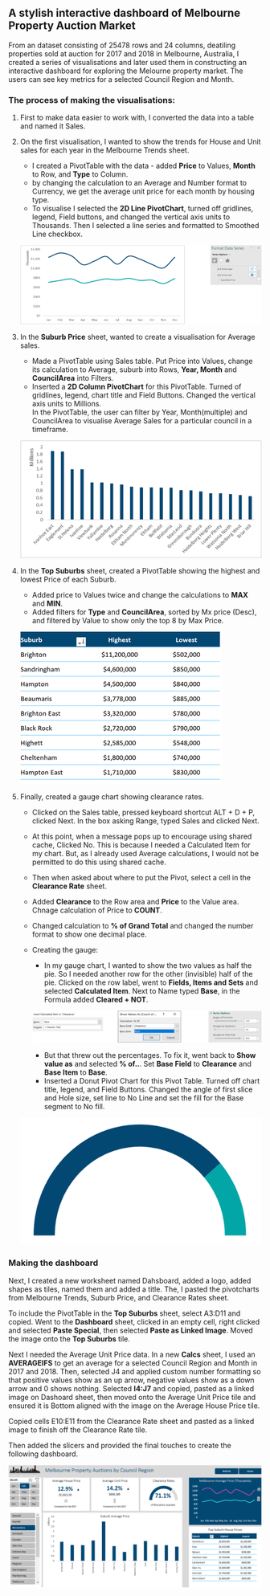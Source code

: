## A stylish interactive dashboard of Melbourne Property Auction Market

From an dataset consisting of 25478 rows and 24 columns, deatiling properties sold at auction for 2017 and 2018 in Melbourne, Australia, I created a series of visualisations and later used them in constructing an interactive dashboard for exploring the Melourne property market. The users can see key metrics for a selected Council Region and Month.   

### The process of making the visualisations: 
1. First to make data easier to work with, I converted the data into a table and named it Sales. 
2. On the first visualisation, I wanted to show the trends for House and Unit sales for each year in the Melbourne Trends sheet.  
    * I created a PivotTable with the data - added **Price** to Values, **Month** to Row, and **Type** to Column.  
    * by changing the calculation to an Average and Number format to Currency, we get the average unit price for each month by housing type. 
    * To visualise I selected the **2D Line PivotChart**, turned off gridlines, legend, Field buttons, and changed the vertical axis units to Thousands. Then I selected a line series and formatted to Smoothed Line checkbox. 

    ![trend-and-process](screenshots/trend-and-process.png)

3. In the **Suburb Price** sheet, wanted to create a visualisation for Average sales.
    * Made a PivotTable using Sales table. Put Price into Values, change its calculation to Average, suburb into Rows, **Year, Month** and **CouncilArea** into Filters. 
    * Inserted a **2D Column PivotChart** for this PivotTable. Turned of gridlines, legend, chart title and Field Buttons. Changed the vertical axis units to Millions.  
    In the PivotTable, the user can filter by Year, Month(multiple) and CouncilArea to visualise Average Sales for a particular council in a timeframe.

    ![avg-sales-price-by-suburb](screenshots/avg-sales-price-by-suburb.png)

4. In the **Top Suburbs** sheet, created a PivotTable showing the highest and lowest Price of each Suburb. 
    * Added price to Values twice and change the calculations to **MAX** and **MIN**.
    * Added filters for **Type** and **CouncilArea**, sorted by Mx price (Desc), and filtered by Value to show only the top 8 by Max Price.  

    ![high-low-suburb-price](screenshots/high-low-suburb.png)

5. Finally, created a gauge chart showing clearance rates.  
    * Clicked on the Sales table, pressed keyboard shortcut ALT + D + P, clicked Next. In the box asking Range, typed Sales and clicked Next. 
    * At this point, when a message pops up to encourage using shared cache, Clicked No. This is because I needed a Calculated Item for my chart. But, as I already used Average calculations, I would not be permitted to do this using shared cache. 
    * Then when asked about where to put the Pivot, select a cell in the **Clearance Rate** sheet.  
    * Added **Clearance** to the Row area and **Price** to the Value area. Chnage calculation of Price to **COUNT**. 
    * Changed calculation to **% of Grand Total** and changed the number format to show one decimal place. 
    * Creating the gauge:
        * In my gauge chart, I wanted to show the two values as half the pie. So I needed another row for the other (invisible) half of the pie. Clicked on the row label, went to **Fields, Items and Sets** and selected **Calculated Item**. Next to Name typed **Base**, in the Formula added **Cleared + NOT**. 

        ![gauge-process](screenshots/gauge-process.png)

        * But that threw out the percentages. To fix it, went back to **Show value as** and selected **% of..**. Set **Base Field** to **Clearance** and **Base Item** to **Base**. 
        * Inserted a Donut Pivot Chart for this Pivot Table. Turned off chart title, legend, and Field Buttons. Changed the angle of first slice and Hole size, set line to No Line and set the fill for the Base segment to No fill. 

    ![gauge](screenshots/gauge.png)

### Making the dashboard

Next, I created a new worksheet named Dahsboard, added a logo, added shapes as tiles, named them and added a title. The, I pasted the pivotcharts from Melbourne Trends, Suburb Price, and Clearance Rates sheet. 

To include the PivotTable in the **Top Suburbs** sheet, select A3:D11 and copied. Went to the **Dashboard** sheet, clicked in an empty cell, right clicked and selected **Paste Special**, then selected **Paste as Linked Image**. Moved the image onto the **Top Suburbs** tile.

Next I needed the Average Unit Price data. In a new **Calcs** sheet, I used an **AVERAGEIFS** to get an average for a selected Council Region and Month in 2017 and 2018. Then, selected J4 and applied custom number formatting so that positive values show as an up arrow, negative values show as a down arrow and 0 shows nothing. Selected **I4:J7** and copied, pasted as a linked image on Dashoard sheet, then moved onto the Average Unit Price tile and ensured it is Bottom aligned with the image on the Average House Price tile.

Copied cells E10:E11 from the Clearance Rate sheet and pasted as a linked image to finish off the Clearance Rate tile. 

Then added the slicers and provided the final touches to create the following dashboard. 

![dashboard](screenshots/dashboard.png)




